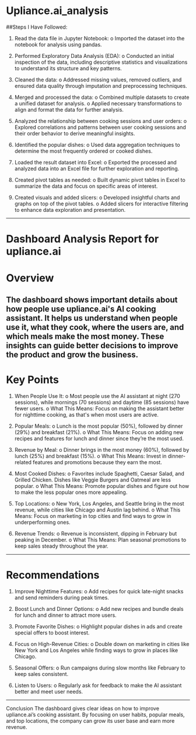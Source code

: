 
# Upliance.ai_analysis

  ##Steps I Have Followed:

1.	Read the data file in Jupyter Notebook:
o	Imported the dataset into the notebook for analysis using pandas.

2.	Performed Exploratory Data Analysis (EDA):
o	Conducted an initial inspection of the data, including descriptive statistics and visualizations to understand its structure and key patterns.

3.	Cleaned the data:
o	Addressed missing values, removed outliers, and ensured data quality through imputation and preprocessing techniques.

4.	Merged and processed the data:
o	Combined multiple datasets to create a unified dataset for analysis.
o	Applied necessary transformations to align and format the data for further analysis.

5.	Analyzed the relationship between cooking sessions and user orders:
o	Explored correlations and patterns between user cooking sessions and their order behavior to derive meaningful insights.

6.	Identified the popular dishes:
o	Used data aggregation techniques to determine the most frequently ordered or cooked dishes.

7.	Loaded the result dataset into Excel:
o	Exported the processed and analyzed data into an Excel file for further exploration and reporting.

8.	Created pivot tables as needed:
o	Built dynamic pivot tables in Excel to summarize the data and focus on specific areas of interest.

9.	Created visuals and added slicers:
o	Developed insightful charts and graphs on top of the pivot tables.
o	Added slicers for interactive filtering to enhance data exploration and presentation.


--------------------------------------------------------------------------------------------------------------------------------


# Dashboard Analysis Report for upliance.ai

# Overview
The dashboard shows important details about how people use upliance.ai's AI cooking assistant. It helps us understand when people use it, what they cook, where the users are, and which meals make the most money. These insights can guide better decisions to improve the product and grow the business.
----------------------------------------------------------------------------------------------------------------------------------------------
# Key Points
1.	When People Use It:
o	Most people use the AI assistant at night (270 sessions), while mornings (70 sessions) and daytime (85 sessions) have fewer users.
o	What This Means: Focus on making the assistant better for nighttime cooking, as that's when most users are active.

2.	Popular Meals:
o	Lunch is the most popular (50%), followed by dinner (29%) and breakfast (21%).
o	What This Means: Focus on adding new recipes and features for lunch and dinner since they’re the most used.

3.	Revenue by Meal:
o	Dinner brings in the most money (60%), followed by lunch (25%) and breakfast (15%).
o	What This Means: Invest in dinner-related features and promotions because they earn the most.

4.	Most Cooked Dishes:
o	Favorites include Spaghetti, Caesar Salad, and Grilled Chicken. Dishes like Veggie Burgers and Oatmeal are less popular.
o	What This Means: Promote popular dishes and figure out how to make the less popular ones more appealing.

5.	Top Locations:
o	New York, Los Angeles, and Seattle bring in the most revenue, while cities like Chicago and Austin lag behind.
o	What This Means: Focus on marketing in top cities and find ways to grow in underperforming ones.

6.	Revenue Trends:
o	Revenue is inconsistent, dipping in February but peaking in December.
o	What This Means: Plan seasonal promotions to keep sales steady throughout the year.

--------------------------------------------------------------------------------------------------------------------------------------------

# Recommendations

1.	Improve Nighttime Features:
o	Add recipes for quick late-night snacks and send reminders during peak times.

2.	Boost Lunch and Dinner Options:
o	Add new recipes and bundle deals for lunch and dinner to attract more users.

3.	Promote Favorite Dishes:
o	Highlight popular dishes in ads and create special offers to boost interest.

4.	Focus on High-Revenue Cities:
o	Double down on marketing in cities like New York and Los Angeles while finding ways to grow in places like Chicago.

5.	Seasonal Offers:
o	Run campaigns during slow months like February to keep sales consistent.

6.	Listen to Users:
o	Regularly ask for feedback to make the AI assistant better and meet user needs.
---------------------------------------------------------------------------------------------------------------------------------------
Conclusion
The dashboard gives clear ideas on how to improve upliance.ai’s cooking assistant. By focusing on user habits, popular meals, and top locations, the company can grow its user base and earn more revenue.
